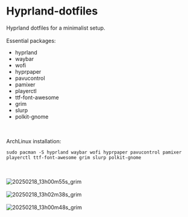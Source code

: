 # Hyprland-dotfiles

Hyprland dotfiles for a minimalist setup.
<br><br>
Essential packages:
+ hyprland
+ waybar
+ wofi
+ hyprpaper
+ pavucontrol
+ pamixer
+ playerctl
+ ttf-font-awesome
+ grim
+ slurp
+ polkit-gnome

<br><br>
ArchLinux installation:
```
sudo pacman -S hyprland waybar wofi hyprpaper pavucontrol pamixer playerctl ttf-font-awesome grim slurp polkit-gnome 
```
<br><br>
![20250218_13h00m55s_grim](https://github.com/user-attachments/assets/0fb92ae9-a310-44a5-940d-ba5746d07709)
<br><br>
![20250218_13h02m38s_grim](https://github.com/user-attachments/assets/1c7f121c-cf89-4cd7-bfc1-6470d7caf74c)
<br><br>
![20250218_13h00m48s_grim](https://github.com/user-attachments/assets/9b4b20ea-7b35-44e8-88eb-07397f398e62)
